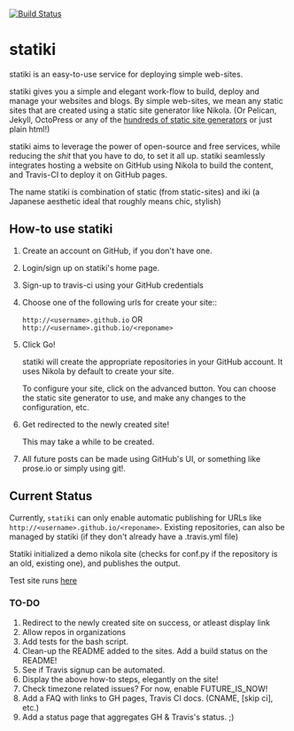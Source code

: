 [![Build Status](https://travis-ci.org/punchagan/statiki.png?branch=master)](https://travis-ci.org/punchagan/statiki)


statiki
=======

statiki is an easy-to-use service for deploying simple web-sites.

statiki gives you a simple and elegant work-flow to build, deploy and
manage your websites and blogs.  By simple web-sites, we mean any
static sites that are created using a static site generator like
Nikola.  (Or Pelican, Jekyll, OctoPress or any of the
[hundreds of static site generators](http://staticsitegenerators.net/)
or just plain html!)

statiki aims to leverage the power of open-source and free services,
while reducing the *shit* that you have to do, to set it all
up. statiki seamlessly integrates hosting a website on GitHub using
Nikola to build the content, and Travis-CI to deploy it on GitHub
pages.

The name statiki is combination of static (from static-sites) and iki
(a Japanese aesthetic ideal that roughly means chic, stylish)

## How-to use statiki ##

1. Create an account on GitHub, if you don't have one.
2. Login/sign up on statiki's home page.
3. Sign-up to travis-ci using your GitHub credentials
4. Choose one of the following urls for create your site::

    `http://<username>.github.io` OR `http://<username>.github.io/<reponame>`

5. Click Go!

    statiki will create the appropriate repositories in your GitHub
    account.  It uses Nikola by default to create your site.

    To configure your site, click on the advanced button.  You can
    choose the static site generator to use, and make any changes to
    the configuration, etc.

6. Get redirected to the newly created site!

    This may take a while to be created.

7. All future posts can be made using GitHub's UI, or something like
   prose.io or simply using git!.

## Current Status ##

Currently, `statiki` can only enable automatic publishing for URLs like
`http://<username>.github.io/<reponame>`.  Existing repositories,
can also be managed by statiki (if they don't already have a .travis.yml file)

Statiki initialized a demo nikola site (checks for conf.py if the repository
is an old, existing one), and publishes the output.

Test site runs [here](http://muse-amuse.in:5000)

### TO-DO ###

1. Redirect to the newly created site on success, or atleast display link
1. Allow repos in organizations
1. Add tests for the bash script.
1. Clean-up the README added to the sites. Add a build status on the README!
1. See if Travis signup can be automated.
1. Display the above how-to steps, elegantly on the site!
1. Check timezone related issues?  For now, enable FUTURE_IS_NOW!
1. Add a FAQ with links to GH pages, Travis CI docs. (CNAME, [skip ci], etc.)
1. Add a status page that aggregates GH & Travis's status. ;)
